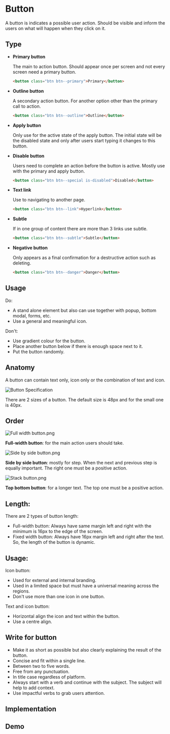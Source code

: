 # Button
A button is indicates a possible user action. Should be visible and inform the users on what will happen when they click on it. 


## Type
  * **Primary button** 
    
    The main to action button. Should appear once per screen and not every screen need a primary button. 

    ```html
    <button class="btn btn--primary">Primary</button>
    ```

  * **Outline button**
    
    A secondary action button. For another option other than the primary call to action. 

    ```html
    <button class="btn btn--outline">Outline</button>
    ```

  * **Apply button**
    <insert component>

    Only use for the active state of the apply button. The initial state will be the disabled state and only after users start typing it changes to this button. 

  * **Disable button**
    
    Users need to complete an action before the button is active. Mostly use with the primary and apply button. 
    
    ```html
    <button class="btn btn--special is-disabled">Disabled</button>
    ```

  * **Text link**
    
    Use to navigating to another page. 

    ```html
    <button class="btn btn--link">Hyperlink</button>
    ```

  * **Subtle**
    
    If in one group of content there are more than 3 links use subtle.

    ```html
    <button class="btn btn--subtle">Subtle</button>
    ```

  * **Negative button**

    Only appears as a final confirmation for a destructive action such as deleting. 

    ```html
    <button class="btn btn--danger">Danger</button>
    ```



## Usage
Do: 
  * A stand alone element but also can use together with popup, bottom modal, forms, etc.
  * Use a general and meaningful icon. 

Don't:
  * Use gradient colour for the button.
  * Place another button below if there is enough space next to it. 
  * Put the button randomly. 



## Anatomy

A button can contain text only, icon only or the combination of text and icon. 

![Button Specification](./img/button/Buttonspec.png)

There are 2 sizes of a button. The default size is 48px and for the small one is 40px.



## Order

![Full width button.png](./img/button/Fullwidthbutton.png)
  
  **Full-width button**: for the main action users should take. 

![Side by side button.png](./img/button/Sidebyside.png)

  **Side by side button**: mostly for step. When the next and previous step is equally important. The right one must be a positive action. 
  
![Stack button.png](./img/button/Stackbutton.png)

 **Top bottom button**: for a longer text. The top one must be a positive action.



## Length:
There are 2 types of button length:
  * Full-width button: Always have same margin left and right with the minimum is 16px to the edge of the screen.
  * Fixed width button: Always have 16px margin left and right after the text. So, the length of the button is dynamic. 



## Usage:
Icon button:
  * Used for external and internal branding.
  * Used in a limited space but must have a universal meaning across the regions.
  * Don't use more than one icon in one button. 

Text and icon button:
  * Horizontal align the icon and text within the button. 
  * Use a centre align.  



## Write for button
  * Make it as short as possible but also clearly explaining the result of the button.
  * Concise and fit within a single line.
  * Between two to five words.
  * Free from any punctuation.
  * In title case regardless of platform.
  * Always start with a verb and continue with the subject. The subject will help to add context. 
  * Use impactful verbs to grab users attention.



## Implementation
 
## Demo


